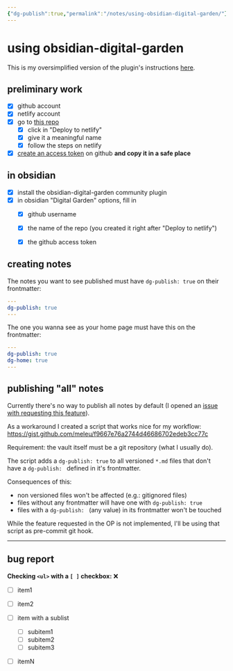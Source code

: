 ```yaml
---
{"dg-publish":true,"permalink":"/notes/using-obsidian-digital-garden/"}
---
```

# using obsidian-digital-garden

This is my oversimplified version of the plugin's instructions [here](https://github.com/oleeskild/obsidian-digital-garden).

## preliminary work

- [x] github account
- [x] netlify account
- [x] go to [this repo](https://github.com/oleeskild/digitalgarden) 
    - [x] click in "Deploy to netlify"
    - [x] give it a meaningful name
    - [x] follow the steps on netlify
- [x] [create an access token](https://github.com/settings/tokens/new?scopes=repo) on github **and copy it in a safe place**

## in obsidian
- [x] install the obsidian-digital-garden community plugin
- [x] in obsidian "Digital Garden" options, fill in
    - [x] github username
    - [x] the name of the repo (you created it right after "Deploy to netlify")
    - [x] the github access token


## creating notes

The notes you want to see published must have `dg-publish: true` on their frontmatter:

```yaml
---
dg-publish: true
---
```


The one you wanna see as your home page must have this on the frontmatter:

```yaml
---
dg-publish: true
dg-home: true
---
```


## publishing "all" notes

Currently there's no way to publish all notes by default (I opened an [issue with requesting this feature](https://github.com/oleeskild/obsidian-digital-garden/issues/26)).

As a workaround I created a script that works nice for my workflow: <https://gist.github.com/meleu/f9667e76a2744d46686702edeb3cc77c>

Requirement: the vault itself must be a git repository (what I usually do).

The script adds a `dg-publish: true` to all versioned `*.md` files that don't have a `dg-publish: ` defined in it's frontmatter.

Consequences of this:

- non versioned files won't be affected (e.g.: gitignored files)
- files without any frontmatter will have one with `dg-publish: true`
- files with a `dg-publish: ` (any value) in its frontmatter won't be touched


While the feature requested in the OP is not implemented, I'll be using that script as pre-commit git hook.


---

## bug report

**Checking `<ul>` with a `[ ]` checkbox:** ❌

- [ ] item1
- [ ] item2
- [ ] item with a sublist
    - [ ] subitem1
    - [ ] subitem2
    - [ ] subitem3
- [ ] itemN



